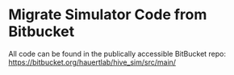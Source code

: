 
# Migrate Simulator Code from Bitbucket

All code can be found in the publically accessible BitBucket repo: https://bitbucket.org/hauertlab/hive_sim/src/main/
